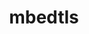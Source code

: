 ---
title: "mbedtls"
layout: cache
categories: [package, develop]
meta: {"compilers": ["gcc@=11.4.0"], "num_specs": 4, "num_specs_by_stack": {"e4s": 2, "hep": 2, "root": 4, "tutorial": 2}, "oss": ["ubuntu22.04"], "platforms": ["linux"], "stacks": ["e4s", "hep", "root", "tutorial"], "targets": ["x86_64_v3"], "versions": ["2.28.9", "3.6.2"]}
spec_details: [{"compiler": "gcc@=11.4.0", "hash": "drmcrf2bx2ijc4q7rz5ijsq5vmtydosu", "os": "ubuntu22.04", "platform": "linux", "size": "-", "stacks": ["hep", "root"], "target": "x86_64_v3", "variants": ["build_system=makefile", "build_type=Release", "libs=static", "~pic"], "versions": ["3.6.2"]}, {"compiler": "gcc@=11.4.0", "hash": "p6q22372vbtspexudz4oe6oppya7hg3a", "os": "ubuntu22.04", "platform": "linux", "size": "-", "stacks": ["e4s", "root", "tutorial"], "target": "x86_64_v3", "variants": ["build_system=makefile", "build_type=Release", "libs=shared,static", "+pic"], "versions": ["2.28.9"]}, {"compiler": "gcc@=11.4.0", "hash": "w2dyhdzx37ux7n2lidk7m6ed4byuvweq", "os": "ubuntu22.04", "platform": "linux", "size": "-", "stacks": ["e4s", "root", "tutorial"], "target": "x86_64_v3", "variants": ["build_system=makefile", "build_type=Release", "libs=shared,static", "+pic"], "versions": ["2.28.9"]}, {"compiler": "gcc@=11.4.0", "hash": "zeut5l3eaqytcquzj3lijc5eknnjygrh", "os": "ubuntu22.04", "platform": "linux", "size": "-", "stacks": ["hep", "root"], "target": "x86_64_v3", "variants": ["build_system=makefile", "build_type=Release", "libs=static", "~pic"], "versions": ["3.6.2"]}]
---